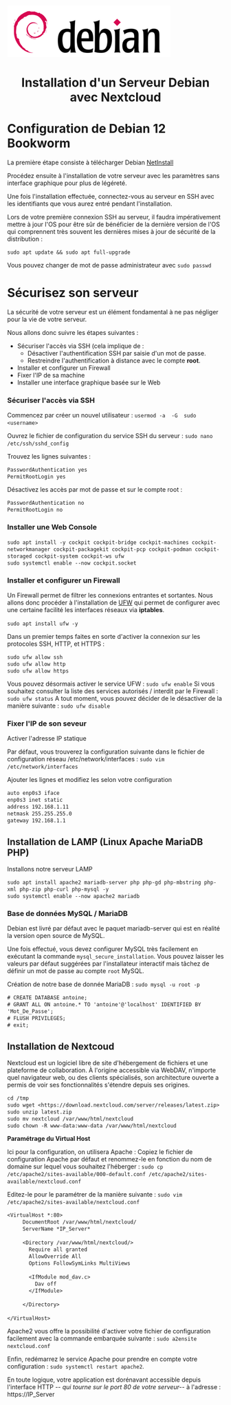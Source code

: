 <img src="./logo.png" />


<h1 align="center">Installation d'un Serveur Debian avec Nextcloud</h1>


# Configuration de Debian 12 Bookworm 

La première étape consiste à télécharger Debian [NetInstall](https://cdimage.debian.org/debian-cd/current/amd64/bt-cd/)

Procédez ensuite à l'installation de votre serveur avec les paramètres sans interface graphique pour plus de légéreté.

Une fois l'installation effectuée, connectez-vous au serveur en SSH avec les identifiants que vous aurez entré pendant l'installation. 

Lors de votre première connexion SSH au serveur, il faudra impérativement mettre à jour l'OS pour être sûr de bénéficier de la dernière version de l'OS qui comprennent très souvent les dernières mises à jour de sécurité de la distribution :

```
sudo apt update && sudo apt full-upgrade
```

Vous pouvez changer de mot de passe administrateur avec `sudo passwd`

# Sécurisez son serveur

La sécurité de votre serveur est un élément fondamental à ne pas négliger pour la vie de votre serveur. 

Nous allons donc suivre les étapes suivantes :

- Sécuriser l'accès via SSH (cela implique de :
	- Désactiver l'authentification SSH par saisie d'un mot de passe.
	- Restreindre l'authentification à distance avec le compte **root**.
- Installer et configurer un Firewall
- Fixer l'IP de sa machine
- Installer une interface graphique basée sur le Web

### Sécuriser l'accès via SSH

Commencez par créer un nouvel utilisateur : `usermod -a  -G  sudo  <username>` 

Ouvrez le fichier de configuration du service SSH du serveur :  `sudo nano /etc/ssh/sshd_config`

Trouvez les lignes suivantes :
```
PasswordAuthentication yes  
PermitRootLogin yes
```
Désactivez les accès par mot de passe et sur le compte root :
```
PasswordAuthentication no  
PermitRootLogin no
```

### Installer une Web Console
```
sudo apt install -y cockpit cockpit-bridge cockpit-machines cockpit-networkmanager cockpit-packagekit cockpit-pcp cockpit-podman cockpit-storaged cockpit-system cockpit-ws ufw
sudo systemctl enable --now cockpit.socket
```

### Installer et configurer un Firewall
Un Firewall permet de filtrer les connexions entrantes et sortantes. Nous allons donc procéder à l'installation de [UFW](https://github.com/aaaaaaantoine/debian-server-guide/blob/main/UFW.md) qui permet de configurer avec une certaine facilité les interfaces réseaux via **iptables**.

`sudo apt install ufw -y`

Dans un premier temps faites en sorte d'activer la connexion sur les protocoles SSH, HTTP, et HTTPS :

```
sudo ufw allow ssh  
sudo ufw allow http  
sudo ufw allow https
```

Vous pouvez désormais activer le service UFW : `sudo ufw enable`
Si vous souhaitez consulter la liste des services autorisés / interdit par le Firewall : `sudo ufw status`
A tout moment, vous pouvez décider de le désactiver de la manière suivante : `sudo ufw disable`

### Fixer l'IP de son seveur

Activer l'adresse IP statique

Par défaut, vous trouverez la configuration suivante dans le fichier de configuration réseau /etc/network/interfaces : `sudo vim /etc/network/interfaces`

Ajouter les lignes et modifiez les selon votre configuration

```
auto enp0s3 iface
enp0s3 inet static
address 192.168.1.11
netmask 255.255.255.0
gateway 192.168.1.1
```

## Installation de LAMP (Linux Apache MariaDB PHP)

Installons notre serveur LAMP
```
sudo apt install apache2 mariadb-server php php-gd php-mbstring php-xml php-zip php-curl php-mysql -y
sudo systemctl enable --now apache2 mariadb
```

### Base de données MySQL / MariaDB

Debian est livré par défaut avec le paquet mariadb-server qui est en réalité la version open source de MySQL.

Une fois effectué, vous devez configurer MySQL très facilement en exécutant la commande `mysql_secure_installation`. Vous pouvez laisser les valeurs par défaut suggérées par l'installateur interactif mais tâchez de définir un mot de passe au compte `root` MySQL.

Création de notre base de donnée MariaDB : `sudo mysql -u root -p`

```
# CREATE DATABASE antoine;
# GRANT ALL ON antoine.* TO 'antoine'@'localhost' IDENTIFIED BY 'Mot_De_Passe';
# FLUSH PRIVILEGES;
# exit;
```

## Installation de Nextcoud

Nextcloud est un logiciel libre de site d'hébergement de fichiers et une plateforme de collaboration. À l'origine accessible via WebDAV, n'importe quel navigateur web, ou des clients spécialisés, son architecture ouverte a permis de voir ses fonctionnalités s'étendre depuis ses origines.

```
cd /tmp
sudo wget <https://download.nextcloud.com/server/releases/latest.zip>
sudo unzip latest.zip
sudo mv nextcloud /var/www/html/nextcloud
sudo chown -R www-data:www-data /var/www/html/nextcloud
```

**Paramétrage du Virtual Host**

Ici pour la configuration, on utilisera Apache :
Copiez le fichier de configuration Apache par défaut et renommez-le en fonction du nom de domaine sur lequel vous souhaitez l'héberger :
`sudo cp /etc/apache2/sites-available/000-default.conf /etc/apache2/sites-available/nextcloud.conf`

Editez-le pour le paramétrer de la manière suivante : 
`sudo vim /etc/apache2/sites-available/nextcloud.conf`

```
<VirtualHost *:80>
     DocumentRoot /var/www/html/nextcloud/
     ServerName *IP_Server*

     <Directory /var/www/html/nextcloud/>
       Require all granted
       AllowOverride All
       Options FollowSymLinks MultiViews

       <IfModule mod_dav.c>
         Dav off
       </IfModule>

     </Directory>

</VirtualHost>
```

Apache2 vous offre la possibilité d'activer votre fichier de configuration facilement avec la commande embarquée suivante : `sudo a2ensite nextcloud.conf`

Enfin, redémarrez le service Apache pour prendre en compte votre configuration : `sudo systemctl restart apache2`.

En toute logique, votre application est dorénavant accessible depuis l'interface HTTP *-- qui tourne sur le port 80 de votre serveur--* à l'adresse : https://IP_Server
